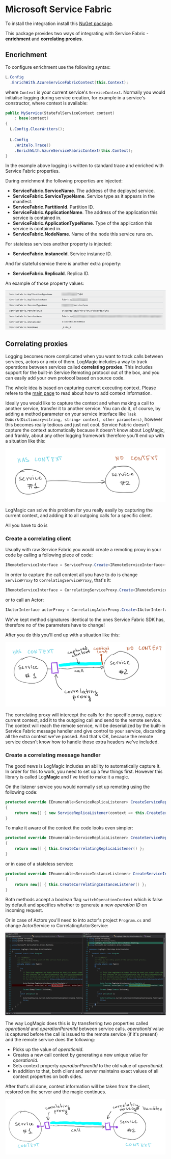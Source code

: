# Microsoft Service Fabric

To install the integration install this [NuGet package](https://www.nuget.org/packages/LogMagic.Microsoft.Azure.ServiceFabric/).

This package provides two ways of integrating with Service Fabric - **enrichment** and **correlating proxies**.

## Encrichment

To configure enrichment use the following syntax:

```csharp
L.Config
  .EnrichWith.AzureServiceFabricContext(this.Context);
```

where `Context` is your current service's `ServiceContext`. Normally you would initialise logging during service creation, for example in a service's constructor, where context is available:

```csharp
public MyService(StatefulServiceContext context)
    : base(context)
{
  L.Config.ClearWriters();

  L.Config
    .WriteTo.Trace()
    .EnrichWith.AzureServiceFabricContext(this.Context);
}
```

In the example above logging is written to standard trace and enriched with Service Fabric properties.

During enrichment the following properties are injected:

- **ServiceFabric.ServiceName**. The address of the deployed service.
- **ServiceFabric.ServiceTypeName**. Service type as it appears in the manifest.
- **ServiceFabric.PartitionId**. Partition ID.
- **ServiceFabric.ApplicationName**. The address of the application this service is contained in.
- **ServiceFabric.ApplicationTypeName**. Type of the application this service is contained in.
- **ServiceFabric.NodeName**. Name of the node this service runs on.

For stateless services another property is injected:

- **ServiceFabric.InstanceId**. Service instance ID.

And for stateful service there is another extra property:

- **ServiceFabric.ReplicaId**. Replica ID.

An example of those property values:

![Sf Enrichment Example](sf-enrichment-example.png)

## Correlating proxies

Logging becomes more complicated when you want to track calls between services, actors or a mix of them. LogMagic includes a way to track operations between services called **correlating proxies**. This includes support for the built-in Service Remoting protocol out of the box, and you can easily add your own protocol based on source code.

The whole idea is based on capturing current executing context. Please refere to the [main page](../../README.md) to read about how to add context information.

Ideally you would like to capture the context and when making a call to another service, transfer it to another service. You can do it, of course, by adding a method parameter on your service interface like `Task DoWork(Dictionary<string, string> context, other parameters)`, however this becomes really tedious and just not cool. Service Fabric doesn't capture the context automatically because it doesn't know about LogMagic, and frankly, about any other logging framework therefore you'll end up with a situation like this:

![Sf Context 00](sf-context-00.png)

LogMagic can solve this problem for you really easily by capturing the current context, and adding it to all outgoing calls for a specific client.

All you have to do is

### Create a correlating client

Usually with raw Service Fabric you would create a remoting proxy in your code by calling a following piece of code:

```csharp
IRemoteServiceInterface = ServiceProxy.Create<IRemoteServiceInterface>(serviceUri, ...);
```

In order to capture the call context all you have to do is change `ServiceProxy` to `CorrelatingServiceProxy`, that's it:

```csharp
IRemoteServiceInterface = CorrelatingServiceProxy.Create<IRemoteServiceInterface>(serviceUri, ...);
```

or to call an Actor:

```csharp
IActorInterface actorProxy = CorrelatingActorProxy.Create<IActorInterface>(actorId, actorUri, ...);
```

We've kept method signatures identical to the ones Service Fabric SDK has, therefore no of the parameters have to change!

After you do this you'll end up with a situation like this:

![Sf Context 01](sf-context-01.png)

The correlating proxy will intercept the calls for the specific proxy, capture current context, add it to the outgoing call and send to the remote service. The context will reach the remote service, will be deserialized by the built-in Service Fabric message handler and give control to your service, discarding all the extra context we've passed. And that's OK, because the remote service doesn't know how to handle those extra headers we've included.

### Create a correlating message handler

The good news is LogMagic includes an ability to automatically capture it. In order for this to work, you need to set up a few things first. However this library is called Log**Magic** and I've tried to make it a magic.

On the listener service you would normally set up remoting using the following code:

```csharp
protected override IEnumerable<ServiceReplicaListener> CreateServiceReplicaListeners()
{
    return new[] { new ServiceReplicaListener(context => this.CreateServiceRemotingListener(context)) };
}
```

To make it aware of the context the code looks even simpler:

```csharp
protected override IEnumerable<ServiceReplicaListener> CreateServiceReplicaListeners()
{
    return new[] { this.CreateCorrelatingReplicaListener() };
}
```

or in case of a stateless service:

```csharp
protected override IEnumerable<ServiceInstanceListener> CreateServiceInstanceListeners()
{
    return new[] { this.CreateCorrelatingInstanceListener() };
}
```

Both methods accept a boolean flag `switchOperationContext` which is false by default and specifies whether to generate a new _operation ID_ on incoming request.

Or in case of Actors you'll need to into actor's project `Program.cs` and change ActorService ro CorrelatingActorService:

![Sf Context 03](sf-context-03.png)


The way LogMagic does this is by transferring two properties called _operationId_ and _operationParentId_ between service calls. _operationId_ value is captured before the call is issued to the remote service (if it's present) and the remote service does the following:

- Picks up the value of _operationId_.
- Creates a new call context by generating a new unique value for _operationId_.
- Sets context property _operationParentId_ to the old value of _operationId_.
- In addition to that, both client and server maintains exact values of all context properties on both sides.

After that's all done, context information will be taken from the client, restored on the server and the magic continues.

![Sf Context 02](sf-context-02.png)